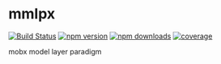 # mmlpx

[![Build Status](https://img.shields.io/travis/mmlpx/mmlpx.svg?style=flat-square)](https://travis-ci.org/mmlpx/mmlpx)
[![npm version](https://img.shields.io/npm/v/mmlpx.svg?style=flat-square)](https://www.npmjs.com/package/mmlpx)
[![npm downloads](https://img.shields.io/npm/dt/mmlpx.svg?style=flat-square)](https://www.npmjs.com/package/mmlpx)
[![coverage](https://img.shields.io/codecov/c/github/mmlpx/mmlpx.svg?style=flat-square)](https://codecov.io/gh/mmlpx/mmlpx)

mobx model layer paradigm

